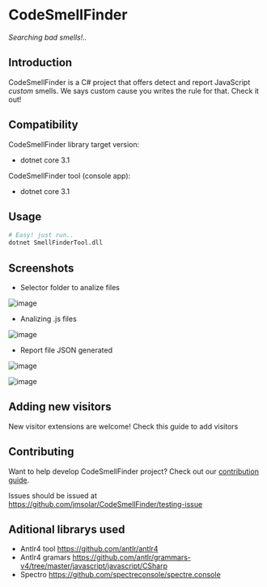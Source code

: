 # CodeSmellFinder
*Searching bad smells!..*
## Introduction

CodeSmellFinder is a C# project that offers detect and report JavaScript *custom* smells. We says custom cause you writes the rule for that. Check it out!

## Compatibility

CodeSmellFinder library target version:
 - dotnet core 3.1

CodeSmellFinder tool (console app):
 - dotnet core 3.1

## Usage

```bash
# Easy! just run..
dotnet SmellFinderTool.dll
```

## Screenshots

 - Selector folder to analize files
 
![image](https://user-images.githubusercontent.com/19495643/177678875-2d44b25b-c0d6-466e-986a-f7885996690b.png)

 - Analizing .js files
 
![image](https://user-images.githubusercontent.com/19495643/177678949-609a43ee-b595-49fd-a235-39ef090914f3.png)

 - Report file JSON generated
 
![image](https://user-images.githubusercontent.com/19495643/177678990-22328775-1e85-4560-8954-b4e6374d0981.png)

![image](https://user-images.githubusercontent.com/19495643/177679697-14216aae-c585-4b63-bc41-a89e58eaf910.png)

## Adding new visitors
New visitor extensions are welcome! Check this guide to add visitors

## Contributing

Want to help develop CodeSmellFinder project? Check out our [contribution guide](/CONTRIBUTING.md).

Issues should be issued at https://github.com/jmsolar/CodeSmellFinder/testing-issue

## Aditional librarys used
*  Antlr4 tool https://github.com/antlr/antlr4
*  Antlr4 gramars https://github.com/antlr/grammars-v4/tree/master/javascript/javascript/CSharp
*  Spectro https://github.com/spectreconsole/spectre.console 
